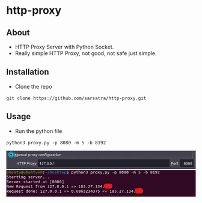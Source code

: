 # http-proxy
## About
* HTTP Proxy Server with Python Socket.
* Really simple HTTP Proxy, not good, not safe just simple.
## Installation
* Clone the repo
```
git clone https://github.com/sarsatra/http-proxy.git
```
## Usage
* Run the python file
```
python3 proxy.py -p 8080 -m 5 -b 8192
```
![image](imgs/proxy2.png)
![image](imgs/proxy.jpg)
